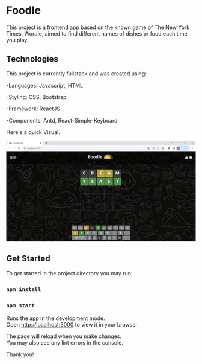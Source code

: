 # Foodle

This project is a frontend app based on the known game of The New York Times, Wordle, aimed to find different names of dishes or food each time you play.

## Technologies

This project is currently fullstack and was created using:

-Languages: Javascript, HTML

-Styling: CSS, Bootstrap

-Framework: ReactJS

-Components: Antd, React-Simple-Keyboard

Here's a quick Visual.

<img src="./src/media/screen.png">

## Get Started

To get started in the project directory you may run:

### `npm install`

### `npm start`

Runs the app in the development mode.\
Open [http://localhost:3000](http://localhost:3000) to view it in your browser.

The page will reload when you make changes.\
You may also see any lint errors in the console.

Thank you!

